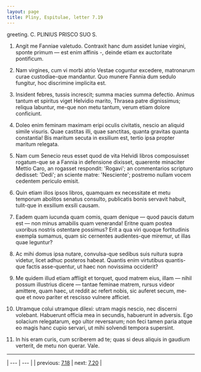 ```yaml
---
layout: page
title: Pliny, Espitulae, letter 7.19
---
```


greeting. C. PLINIUS PRISCO SUO S.



1. Angit me Fanniae valetudo. Contraxit hanc dum assidet Iuniae virgini, sponte primum — est enim affinis -, deinde etiam ex auctoritate pontificum.



2. Nam virgines, cum vi morbi atrio Vestae coguntur excedere, matronarum curae custodiae-que mandantur. Quo munere Fannia dum sedulo fungitur, hoc discrimine implicita est.



3. Insident febres, tussis increscit; summa macies summa defectio. Animus tantum et spiritus viget Helvidio marito, Thrasea patre dignissimus; reliqua labuntur, me-que non metu tantum, verum etiam dolore conficiunt.



4. Doleo enim feminam maximam eripi oculis civitatis, nescio an aliquid simile visuris. Quae castitas illi, quae sanctitas, quanta gravitas quanta constantia! Bis maritum secuta in exsilium est, tertio ipsa propter maritum relegata.



5. Nam cum Senecio reus esset quod de vita Helvidi libros composuisset rogatum-que se a Fannia in defensione dixisset, quaerente minaciter Mettio Caro, an rogasset respondit: 'Rogavi'; an commentarios scripturo dedisset: 'Dedi'; an sciente matre: 'Nesciente'; postremo nullam vocem cedentem periculo emisit.



6. Quin etiam illos ipsos libros, quamquam ex necessitate et metu temporum abolitos senatus consulto, publicatis bonis servavit habuit, tulit-que in exsilium exsili causam.



7. Eadem quam iucunda quam comis, quam denique — quod paucis datum est — non minus amabilis quam veneranda! Eritne quam postea uxoribus nostris ostentare possimus? Erit a qua viri quoque fortitudinis exempla sumamus, quam sic cernentes audientes-que miremur, ut illas quae leguntur?



8. Ac mihi domus ipsa nutare, convulsa-que sedibus suis ruitura supra videtur, licet adhuc posteros habeat. Quantis enim virtutibus quantis-que factis asse-quentur, ut haec non novissima occiderit?



9. Me quidem illud etiam affligit et torquet, quod matrem eius, illam — nihil possum illustrius dicere — tantae feminae matrem, rursus videor amittere, quam haec, ut reddit ac refert nobis, sic auferet secum, me-que et novo pariter et rescisso vulnere afficiet.



10. Utramque colui utramque dilexi: utram magis nescio, nec discerni volebant. Habuerunt officia mea in secundis, habuerunt in adversis. Ego solacium relegatarum, ego ultor reversarum; non feci tamen paria atque eo magis hanc cupio servari, ut mihi solvendi tempora supersint.



11. In his eram curis, cum scriberem ad te; quas si deus aliquis in gaudium verterit, de metu non querar. Vale.



---

| --- | --- |
| previous: [7.18](../7.18/) | next: [7.20](../7.20/) |
